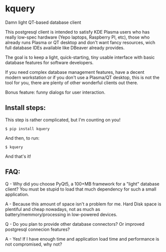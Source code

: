 # kquery
Damn light QT-based database client

This postgresql client is intended to satisfy KDE Plasma users who has really low-spec hardware (Yepo laptops, Raspberry PI, etc), those who already runs Plasma or QT desktop and don't want fancy resources, wich full database IDEs available like DBeaver already provides.

The goal is to keep a light, quick-starting, tiny usable interface with basic database features for software developers.

If you need complex database management features, have a decent modern workstation or if you don't use a Plasma/QT desktop, this is not the tool for you, there are plenty of other wonderful clients out there.

Bonus feature: funny dialogs for user interaction.

## Install steps:

This step is rather complicated, but I'm counting on you!

`
   $ pip install kquery
`

And then, to run:

`
   $ kquery
`

And that's it! 

## FAQ:
Q - Why did you choose PyQt5, a 100+MB framework for a "light" database client? You must be stupid to load that much dependency for such a small application.

A - Because this amount of space isn't a problem for me. Hard Disk space is plentiful and cheap nowadays, not as much as battery/memmory/processing in low-powered devices.

Q - Do you plan to provide other database connectors? Or improved postgresql connecion features?

A - Yes! If I have enough time and application load time and performance is not compromised, why not?
